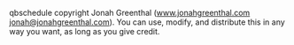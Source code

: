 qbschedule copyright Jonah Greenthal (www.jonahgreenthal.com jonah@jonahgreenthal.com). You can use, modify, and distribute this in any way you want, as long as you give credit.
